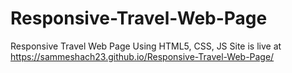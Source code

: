 # Responsive-Travel-Web-Page
Responsive Travel Web Page Using HTML5, CSS, JS
Site is live at https://sammeshach23.github.io/Responsive-Travel-Web-Page/
